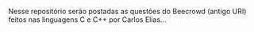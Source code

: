Nesse repositório serão postadas as questões do Beecrowd (antigo URI) feitos nas linguagens C e C++ por Carlos Elias...
